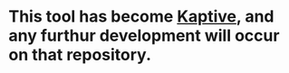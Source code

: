 # This tool has become [Kaptive](https://github.com/katholt/Kaptive/), and any furthur development will occur on that repository.